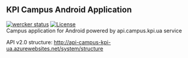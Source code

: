## KPI Campus Android Application

[![wercker status](https://app.wercker.com/status/2c4340c081cdbfdcaf0e038f79e096d2/s/master "wercker status")](https://app.wercker.com/project/bykey/2c4340c081cdbfdcaf0e038f79e096d2)
[![License](http://img.shields.io/:license-apache-blue.svg)](https://github.com/kpi-ua/ecampus-client-android/blob/master/LICENSE.md)
<br />
Campus application for Android powered by api.campus.kpi.ua service

API v2.0 structure: http://api-campus-kpi-ua.azurewebsites.net/system/structure
